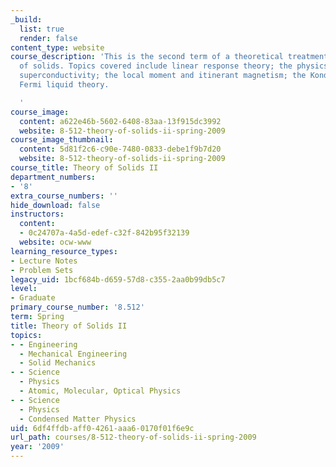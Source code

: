 ```yaml
---
_build:
  list: true
  render: false
content_type: website
course_description: 'This is the second term of a theoretical treatment of the physics
  of solids. Topics covered include linear response theory; the physics of disorder;
  superconductivity; the local moment and itinerant magnetism; the Kondo problem and
  Fermi liquid theory.

  '
course_image:
  content: a622e46b-5602-6408-83aa-13f915dc3992
  website: 8-512-theory-of-solids-ii-spring-2009
course_image_thumbnail:
  content: 5d81f2c6-c90e-7480-0833-debe1f9b7d20
  website: 8-512-theory-of-solids-ii-spring-2009
course_title: Theory of Solids II
department_numbers:
- '8'
extra_course_numbers: ''
hide_download: false
instructors:
  content:
  - 0c24707a-4a5d-edef-c32f-842b95f32139
  website: ocw-www
learning_resource_types:
- Lecture Notes
- Problem Sets
legacy_uid: 1bcf684b-d659-57d8-c355-2aa0b99db5c7
level:
- Graduate
primary_course_number: '8.512'
term: Spring
title: Theory of Solids II
topics:
- - Engineering
  - Mechanical Engineering
  - Solid Mechanics
- - Science
  - Physics
  - Atomic, Molecular, Optical Physics
- - Science
  - Physics
  - Condensed Matter Physics
uid: 6df4ffdb-aff0-4261-aaa6-0170f01f6e9c
url_path: courses/8-512-theory-of-solids-ii-spring-2009
year: '2009'
---
```

